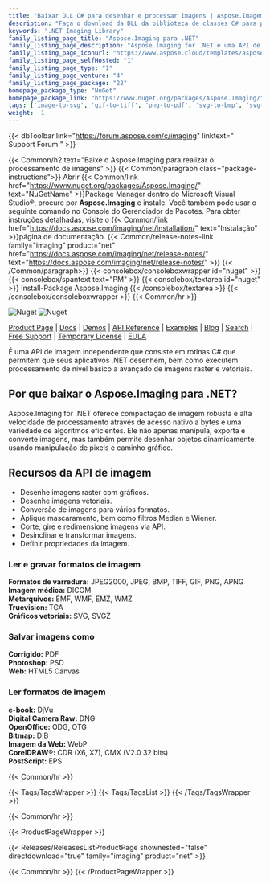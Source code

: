 ```yaml
---
title: "Baixar DLL C# para desenhar e processar imagens | Aspose.Imagem"
description: "Faça o download da DLL da biblioteca de classes C# para processamento de imagens raster e vetoriais. Trabalhe com CorelDRAW®, Photoshop®, Truevision, eBook, Medical, formato de imagem Raw via .NET API."
keywords: ".NET Imaging Library"
family_listing_page_title: "Aspose.Imaging para .NET"
family_listing_page_description: "Aspose.Imaging for .NET é uma API de processamento de imagem avançada que permite aos desenvolvedores criar, editar, desenhar ou converter imagens em seus aplicativos .NET. Funciona independente de outros aplicativos e permite salvar no formato nativo do Adobe PhotoShop® sem ter o aplicativo PhotoShop ou qualquer outro editor de imagens instalado na máquina."
family_listing_page_iconurl: "https://www.aspose.cloud/templates/aspose/App_Themes/V3/images/imaging/272x272/aspose_imaging-for-net-min.png"
family_listing_page_selfHosted: "1"
family_listing_page_type: "1"
family_listing_page_venture: "4"
family_listing_page_package: "22"
homepage_package_type: "NuGet"
homepage_package_link: "https://www.nuget.org/packages/Aspose.Imaging/"
tags: ['image-to-svg', 'gif-to-tiff', 'png-to-pdf', 'svg-to-bmp', 'svg-to-png', 'cdr-to-jpg', 'cdr-to-pdf', 'cdr-to-png', 'cdr-to-psd', 'cmx-to-jpg', 'cmx-to-pdf', 'cmx-to-tiff', 'dicom-to-png', 'bmp-to-pdf']
weight:  1
---
```


{{< dbToolbar link="https://forum.aspose.com/c/imaging" linktext=" Support Forum " >}}

{{< Common/h2 text="Baixe o Aspose.Imaging para realizar o processamento de imagens"  >}}
{{< Common/paragraph class="package-instructions">}}
Abrir
{{< Common/link href="https://www.nuget.org/packages/Aspose.Imaging/" text="NuGetName"  >}}Package Manager dentro do Microsoft Visual Studio®, procure por <b>Aspose.Imaging</b> e instale. Você também pode usar o seguinte comando no Console do Gerenciador de Pacotes. Para obter instruções detalhadas, visite o
{{< Common/link href="https://docs.aspose.com/imaging/net/installation/" text="Instalação"  >}}página de documentação.
{{< Common/release-notes-link family="imaging" product="net" href="https://docs.aspose.com/imaging/net/release-notes/" text="https://docs.aspose.com/imaging/net/release-notes/"  >}}
{{< /Common/paragraph>}}
{{< consolebox/consoleboxwrapper id="nuget" >}}
       {{< consolebox/spantext text="PM" >}}
       {{< consolebox/textarea id="nuget" >}} Install-Package Aspose.Imaging {{< /consolebox/textarea >}}
{{< /consolebox/consoleboxwrapper >}}
{{< Common/hr >}}

![Nuget](https://img.shields.io/nuget/v/Aspose.Imaging) ![Nuget](https://img.shields.io/nuget/dt/Aspose.Imaging?label=nuget%20downloads)

[Product Page](https://products.aspose.com/imaging/net/) | [Docs](https://docs.aspose.com/imaging/net/) | [Demos](https://products.aspose.app/imaging/family) | [API Reference](https://reference.aspose.com/imaging/net/) | [Examples](https://github.com/aspose-imaging/Aspose.Imaging-for-.NET/tree/master/Examples) | [Blog](https://blog.aspose.com/category/imaging/) | [Search](https://search.aspose.com/) | [Free Support](https://forum.aspose.com/c/imaging) | [Temporary License](https://purchase.aspose.com/temporary-license) | [EULA](https://about.aspose.com/legal/eula/)

É uma API de imagem independente que consiste em rotinas C# que permitem que seus aplicativos .NET desenhem, bem como executem processamento de nível básico a avançado de imagens raster e vetoriais.

## Por que baixar o Aspose.Imaging para .NET?

Aspose.Imaging for .NET oferece compactação de imagem robusta e alta velocidade de processamento através de acesso nativo a bytes e uma variedade de algoritmos eficientes. Ele não apenas manipula, exporta e converte imagens, mas também permite desenhar objetos dinamicamente usando manipulação de pixels e caminho gráfico.

## Recursos da API de imagem

- Desenhe imagens raster com gráficos.
- Desenhe imagens vetoriais.
- Conversão de imagens para vários formatos.
- Aplique mascaramento, bem como filtros Median e Wiener.
- Corte, gire e redimensione imagens via API.
- Desinclinar e transformar imagens.
- Definir propriedades da imagem.

### Ler e gravar formatos de imagem

**Formatos de varredura:** JPEG2000, JPEG, BMP, TIFF, GIF, PNG, APNG\
**Imagem médica:** DICOM\
**Metarquivos:** EMF, WMF, EMZ, WMZ\
**Truevision:** TGA\
**Gráficos vetoriais:** SVG, SVGZ

### Salvar imagens como

**Corrigido:** PDF\
**Photoshop:** PSD\
**Web:** HTML5 Canvas

### Ler formatos de imagem

**e-book:** DjVu\
**Digital Camera Raw:** DNG\
**OpenOffice:** ODG, OTG\
**Bitmap:** DIB\
**Imagem da Web:** WebP\
**CorelDRAW®:** CDR (X6, X7), CMX (V2.0 32 bits)\
**PostScript:** EPS

{{< Common/hr >}}

{{< Tags/TagsWrapper >}}
 {{< Tags/TagsList >}}
{{< /Tags/TagsWrapper >}}

{{< Common/hr >}}

{{< ProductPageWrapper >}}
<!-- ReleasesListProductPage-->
   {{< Releases/ReleasesListProductPage shownested="false"  directdownload="true" family="imaging" product="net" >}}
<!-- /ReleasesListProductPage-->
{{< Common/hr >}}
{{< /ProductPageWrapper >}}

